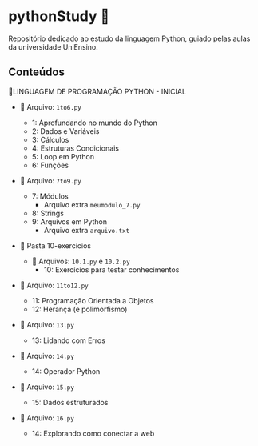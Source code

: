 
# pythonStudy 🐍
Repositório dedicado ao estudo da linguagem Python, guiado pelas aulas da universidade UniEnsino.

## Conteúdos

📁LINGUAGEM DE PROGRAMAÇÃO PYTHON - INICIAL

- 📄 Arquivo: `1to6.py`
	- 1: Aprofundando no mundo do Python
	- 2: Dados e Variáveis
	- 3: Cálculos
	- 4: Estruturas Condicionais
	- 5: Loop em Python
	- 6: Funções

- 📄 Arquivo: `7to9.py`
	- 7: Módulos
		- Arquivo extra `meumodulo_7.py`
	- 8: Strings
	- 9: Arquivos em Python
		- Arquivo extra `arquivo.txt`

- 📁 Pasta 10-exercicios
	- 📄 Arquivos: `10.1.py` e `10.2.py`
		- 10: Exercícios para testar conhecimentos

- 📄 Arquivo: `11to12.py`
	- 11: Programação Orientada a Objetos
	- 12: Herança (e polimorfismo)

- 📄 Arquivo:  `13.py`
	- 13: Lidando com Erros

- 📄 Arquivo:  `14.py`
	- 14: Operador Python

- 📄 Arquivo:  `15.py`
	- 15: Dados estruturados

- 📄 Arquivo:  `16.py`
	- 14: Explorando como conectar a web